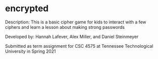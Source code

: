 # encrypted

Description: This is a basic cipher game for kids to interact with a few ciphers and learn a lesson about making strong passwords 

Developed by: Hannah Lafever, Alex Miller, and Daniel Steinmeyer

Submitted as term assignment for CSC 4575 at Tennessee Technological University in Spring 2021
